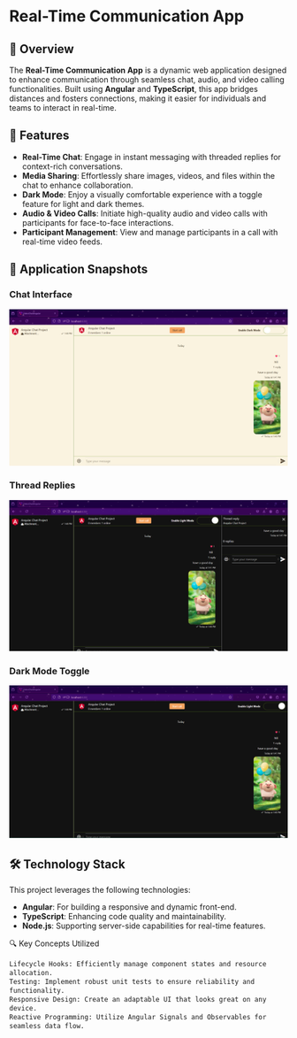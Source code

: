 # Real-Time Communication App

## 🚀 Overview

The **Real-Time Communication App** is a dynamic web application designed to enhance communication through seamless chat, audio, and video calling functionalities. Built using **Angular** and **TypeScript**, this app bridges distances and fosters connections, making it easier for individuals and teams to interact in real-time.

## 🌟 Features

- **Real-Time Chat**: Engage in instant messaging with threaded replies for context-rich conversations.
- **Media Sharing**: Effortlessly share images, videos, and files within the chat to enhance collaboration.
- **Dark Mode**: Enjoy a visually comfortable experience with a toggle feature for light and dark themes.
- **Audio & Video Calls**: Initiate high-quality audio and video calls with participants for face-to-face interactions.
- **Participant Management**: View and manage participants in a call with real-time video feeds.

## 📸 Application Snapshots

### Chat Interface
![Chat Interface](images/chat-interface.png)

### Thread Replies
![Thread](images/thread.png)

### Dark Mode Toggle
![Dark Mode Toggle](images/dark-mode.png)


## 🛠️ Technology Stack

This project leverages the following technologies:

- **Angular**: For building a responsive and dynamic front-end.
- **TypeScript**: Enhancing code quality and maintainability.
- **Node.js**: Supporting server-side capabilities for real-time features.


🔍 Key Concepts Utilized

    Lifecycle Hooks: Efficiently manage component states and resource allocation.
    Testing: Implement robust unit tests to ensure reliability and functionality.
    Responsive Design: Create an adaptable UI that looks great on any device.
    Reactive Programming: Utilize Angular Signals and Observables for seamless data flow.
